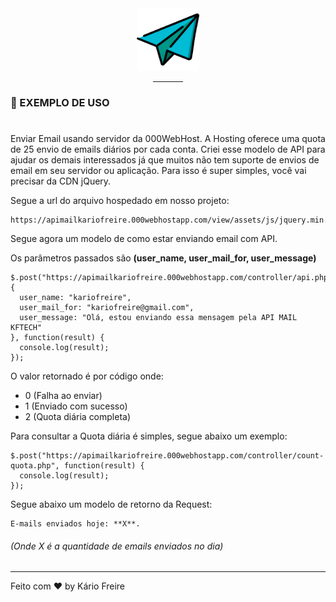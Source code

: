 <div align="center">
  <img src="assets/images/icon-message.png" width="100px">
  <hr width="48px">
</div>

### :rocket: EXEMPLO DE USO
#
Enviar Email usando servidor da 000WebHost.
A Hosting oferece uma quota de 25 envio de emails diários por cada conta. Criei esse modelo de API para ajudar os demais interessados já que muitos não tem suporte de envios de email em seu servidor ou aplicação.
Para isso é super simples, você vai precisar da CDN jQuery.

Segue a url do arquivo hospedado em nosso projeto:
```
https://apimailkariofreire.000webhostapp.com/view/assets/js/jquery.min.js
```

Segue agora um modelo de como estar enviando email com API.

Os parâmetros passados são **(user_name, user_mail_for, user_message)**
```
$.post("https://apimailkariofreire.000webhostapp.com/controller/api.php", {
  user_name: "kariofreire",
  user_mail_for: "kariofreire@gmail.com",
  user_message: "Olá, estou enviando essa mensagem pela API MAIL KFTECH"
}, function(result) {
  console.log(result);
});
```
O valor retornado é por código onde:

- 0 (Falha ao enviar)
- 1 (Enviado com sucesso)
- 2 (Quota diária completa)

Para consultar a Quota diária é simples, segue abaixo um exemplo:

```
$.post("https://apimailkariofreire.000webhostapp.com/controller/count-quota.php", function(result) {
  console.log(result);
});
```

Segue abaixo um modelo de retorno da Request:

```
E-mails enviados hoje: **X**.
```

###### (Onde X é a quantidade de emails enviados no dia)
---
Feito com ❤️ by Kário Freire
